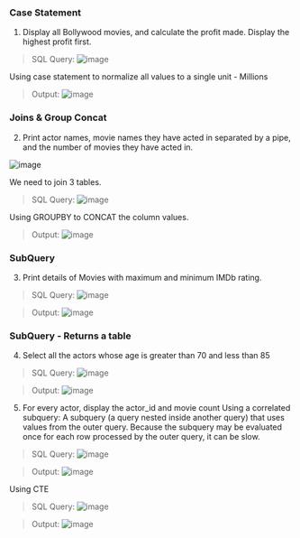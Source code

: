 ### Case Statement
1. Display all Bollywood movies, and calculate the profit made. Display the highest profit first.


> SQL Query:
>![image](https://github.com/mythilyram/Movies-SQL/assets/123518126/ce5f002d-03b7-47a3-bc09-9b819f84cc10)

 Using case statement to normalize all values to a single unit - Millions
> Output:
> ![image](https://github.com/mythilyram/Movies-SQL/assets/123518126/6daed3fc-f520-4f47-b6df-b54017a89c43)

### Joins & Group Concat
2. Print actor names, movie names they have acted in separated by a pipe, and the number of movies they have acted in.

![image](https://github.com/mythilyram/Movies-SQL/assets/123518126/2fc0c123-b68d-4903-b932-5eb1f7a9d533)

   We need to join 3 tables.

> SQL Query:
> ![image](https://github.com/mythilyram/Movies-SQL/assets/123518126/b57574cf-ffc5-44e6-b74f-08aac934b566)

Using GROUPBY to CONCAT the column values.
> Output:
> ![image](https://github.com/mythilyram/Movies-SQL/assets/123518126/e0081927-37e2-4ffb-8398-cdfa678a6251)

### SubQuery
3. Print details of Movies with maximum and minimum IMDb rating.

> SQL Query:
>![image](https://github.com/mythilyram/Movies-SQL/assets/123518126/83c85202-19f5-40c3-afbc-866c9d521f84)

> Output:
> ![image](https://github.com/mythilyram/Movies-SQL/assets/123518126/141f9c08-0e6a-4117-9e89-03e7803fc85e)

### SubQuery - Returns a table
4. Select all the actors whose age is greater than 70 and less than 85

> SQL Query:
>![image](https://github.com/mythilyram/Movies-SQL/assets/123518126/6a1bb401-212c-419d-983e-f4dcd500e1b1)


> Output:
> ![image](https://github.com/mythilyram/Movies-SQL/assets/123518126/e8402fb3-7a20-4e59-aa21-56f0400c88e5)

5.  For every actor, display the actor_id and movie count
Using a correlated subquery:
 A subquery (a query nested inside another query) that uses values from the outer query. Because the subquery may be evaluated once for each row processed by the outer query, it can be slow.

> SQL Query:
> ![image](https://github.com/mythilyram/Movies-SQL/assets/123518126/646dcb9c-32c2-441d-b4ae-bc12d2c20d9f)

> Output:
> ![image](https://github.com/mythilyram/Movies-SQL/assets/123518126/207f4cba-a49a-446b-863c-7ef592c4283c)

Using CTE

> SQL Query:
> ![image](https://github.com/mythilyram/Movies-SQL/assets/123518126/a229d334-9515-4445-ba06-ab6299e2f8ac)

> Output:
> ![image](https://github.com/mythilyram/Movies-SQL/assets/123518126/4f97d464-c5e1-4637-a4ce-7d8594b8bf7a)
